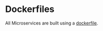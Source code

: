 # Dockerfiles

All Microservices are built using a [dockerfile](https://docs.docker.com/engine/reference/builder/).
